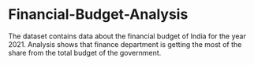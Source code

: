 # Financial-Budget-Analysis
The dataset contains data about the financial budget of India for the year 2021. Analysis shows that finance department is getting the most of the share from the total budget of the government. 
